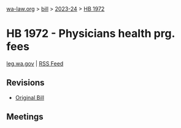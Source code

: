 [wa-law.org](/) > [bill](/bill/) > [2023-24](/bill/2023-24/) > [HB 1972](/bill/2023-24/hb/1972/)

# HB 1972 - Physicians health prg. fees
[leg.wa.gov](https://app.leg.wa.gov/billsummary?BillNumber=1972&Year=2023&Initiative=false) | [RSS Feed](./rss.xml)

## Revisions
* [Original Bill](1/)

## Meetings